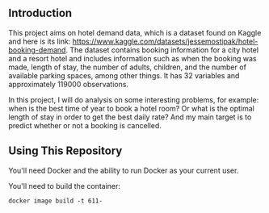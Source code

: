 ## Introduction

This project aims on hotel demand data, which is a dataset found on Kaggle and here is its link: 
https://www.kaggle.com/datasets/jessemostipak/hotel-booking-demand.
The dataset contains booking information for a city hotel and a resort hotel and includes information 
such as when the booking was made, length of stay, the number of adults, children, and the number of 
available parking spaces, among other things. It has 32 variables and approximately 119000 
observations. 

In this project, I will do analysis on some interesting problems, for example: 
when is the best time of year to book a hotel room? Or what is the optimal length of stay in order to get 
the best daily rate? And my main target is to predict whether or not a booking is cancelled.

## Using This Repository
You'll need Docker and the ability to run Docker as your current user.

You'll need to build the container:
```{}
docker image build -t 611-
```